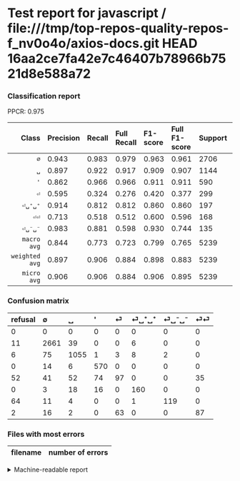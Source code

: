 # Test report for javascript / file:///tmp/top-repos-quality-repos-f_nv0o4o/axios-docs.git HEAD 16aa2ce7fa42e7c46407b78966b7521d8e588a72

### Classification report

PPCR: 0.975

| Class | Precision | Recall | Full Recall | F1-score | Full F1-score | Support | Full Support | PPCR |
|------:|:----------|:-------|:------------|:---------|:---------|:--------|:-------------|:-----|
| `∅` | 0.943| 0.983| 0.979| 0.963| 0.961| 2706| 2717| 0.996 |
| `␣` | 0.897| 0.922| 0.917| 0.909| 0.907| 1144| 1150| 0.995 |
| `'` | 0.862| 0.966| 0.966| 0.911| 0.911| 590| 590| 1.000 |
| `⏎` | 0.595| 0.324| 0.276| 0.420| 0.377| 299| 351| 0.852 |
| `⏎␣⁺␣⁺` | 0.914| 0.812| 0.812| 0.860| 0.860| 197| 197| 1.000 |
| `⏎⏎` | 0.713| 0.518| 0.512| 0.600| 0.596| 168| 170| 0.988 |
| `⏎␣⁻␣⁻` | 0.983| 0.881| 0.598| 0.930| 0.744| 135| 199| 0.678 |
| `macro avg` | 0.844| 0.773| 0.723| 0.799| 0.765| 5239| 5374| 0.975 |
| `weighted avg` | 0.897| 0.906| 0.884| 0.898| 0.883| 5239| 5374| 0.975 |
| `micro avg` | 0.906| 0.906| 0.884| 0.906| 0.895| 5239| 5374| 0.975 |

### Confusion matrix

|refusal|  ∅| ␣| '| ⏎| ⏎␣⁺␣⁺| ⏎␣⁻␣⁻| ⏎⏎| 
|:---|:---|:---|:---|:---|:---|:---|:---|
|0 |0 |0 |0 |0 |0 |0 |0 |
|11 |2661 |39 |0 |0 |6 |0 |0 |
|6 |75 |1055 |1 |3 |8 |2 |0 |
|0 |14 |6 |570 |0 |0 |0 |0 |
|52 |41 |52 |74 |97 |0 |0 |35 |
|0 |3 |18 |16 |0 |160 |0 |0 |
|64 |11 |4 |0 |0 |1 |119 |0 |
|2 |16 |2 |0 |63 |0 |0 |87 |

### Files with most errors

| filename | number of errors|
|:----:|:-----|

<details>
    <summary>Machine-readable report</summary>
```json
{
  "cl_report": {"\u0027": {"f1-score": 0.9112709832134291, "precision": 0.8623298033282905, "recall": 0.9661016949152542, "support": 590}, "macro avg": {"f1-score": 0.7990684385129929, "precision": 0.8440978197282155, "recall": 0.7725158373629755, "support": 5239}, "micro avg": {"f1-score": 0.9064707005153655, "precision": 0.9064707005153655, "recall": 0.9064707005153655, "support": 5239}, "weighted avg": {"f1-score": 0.8980826796609856, "precision": 0.8967757750525609, "recall": 0.9064707005153655, "support": 5239}, "\u2205": {"f1-score": 0.962909354079971, "precision": 0.9432825239276852, "recall": 0.983370288248337, "support": 2706}, "\u23ce": {"f1-score": 0.4199134199134199, "precision": 0.5950920245398773, "recall": 0.32441471571906355, "support": 299}, "\u23ce\u23ce": {"f1-score": 0.6000000000000001, "precision": 0.7131147540983607, "recall": 0.5178571428571429, "support": 168}, "\u23ce\u2423\u207a\u2423\u207a": {"f1-score": 0.8602150537634409, "precision": 0.9142857142857143, "recall": 0.8121827411167513, "support": 197}, "\u23ce\u2423\u207b\u2423\u207b": {"f1-score": 0.9296875000000001, "precision": 0.9834710743801653, "recall": 0.8814814814814815, "support": 135}, "\u2423": {"f1-score": 0.9094827586206897, "precision": 0.8971088435374149, "recall": 0.9222027972027972, "support": 1144}},
  "cl_report_full": {"\u0027": {"f1-score": 0.9112709832134291, "precision": 0.8623298033282905, "recall": 0.9661016949152542, "support": 590}, "macro avg": {"f1-score": 0.7652416885244191, "precision": 0.8440978197282155, "recall": 0.7230246720549737, "support": 5374}, "micro avg": {"f1-score": 0.8949401677188353, "precision": 0.9064707005153655, "recall": 0.8836992928917008, "support": 5374}, "weighted avg": {"f1-score": 0.8826077142698406, "precision": 0.8949163025436168, "recall": 0.8836992928917008, "support": 5374}, "\u2205": {"f1-score": 0.9609967497291442, "precision": 0.9432825239276852, "recall": 0.979389032020611, "support": 2717}, "\u23ce": {"f1-score": 0.377431906614786, "precision": 0.5950920245398773, "recall": 0.27635327635327633, "support": 351}, "\u23ce\u23ce": {"f1-score": 0.5958904109589042, "precision": 0.7131147540983607, "recall": 0.5117647058823529, "support": 170}, "\u23ce\u2423\u207a\u2423\u207a": {"f1-score": 0.8602150537634409, "precision": 0.9142857142857143, "recall": 0.8121827411167513, "support": 197}, "\u23ce\u2423\u207b\u2423\u207b": {"f1-score": 0.74375, "precision": 0.9834710743801653, "recall": 0.5979899497487438, "support": 199}, "\u2423": {"f1-score": 0.9071367153912294, "precision": 0.8971088435374149, "recall": 0.9173913043478261, "support": 1150}},
  "ppcr": 0.9748790472646074
}
```
</details>
